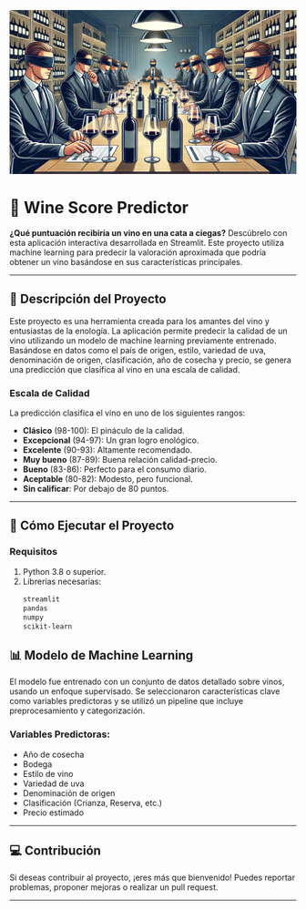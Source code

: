 ![wine_blind_tasting](./docs/imagen_readme.png)

# 🍷 Wine Score Predictor


**¿Qué puntuación recibiría un vino en una cata a ciegas?** Descúbrelo con esta aplicación interactiva desarrollada en Streamlit. Este proyecto utiliza machine learning para predecir la valoración aproximada que podría obtener un vino basándose en sus características principales.

---

## 📝 Descripción del Proyecto

Este proyecto es una herramienta creada para los amantes del vino y entusiastas de la enología. La aplicación permite predecir la calidad de un vino utilizando un modelo de machine learning previamente entrenado. Basándose en datos como el país de origen, estilo, variedad de uva, denominación de origen, clasificación, año de cosecha y precio, se genera una predicción que clasifica al vino en una escala de calidad.

### Escala de Calidad
La predicción clasifica el vino en uno de los siguientes rangos:

- **Clásico** (98-100): El pináculo de la calidad.
- **Excepcional** (94-97): Un gran logro enológico.
- **Excelente** (90-93): Altamente recomendado.
- **Muy bueno** (87-89): Buena relación calidad-precio.
- **Bueno** (83-86): Perfecto para el consumo diario.
- **Aceptable** (80-82): Modesto, pero funcional.
- **Sin calificar**: Por debajo de 80 puntos.

---

## 🚀 Cómo Ejecutar el Proyecto

### Requisitos
1. Python 3.8 o superior.
2. Librerías necesarias:
    ```
    streamlit
    pandas
    numpy
    scikit-learn
    ```


## 📊 Modelo de Machine Learning

El modelo fue entrenado con un conjunto de datos detallado sobre vinos, usando un enfoque supervisado. Se seleccionaron características clave como variables predictoras y se utilizó un pipeline que incluye preprocesamiento y categorización.

### Variables Predictoras:
- Año de cosecha
- Bodega
- Estilo de vino
- Variedad de uva
- Denominación de origen
- Clasificación (Crianza, Reserva, etc.)
- Precio estimado

---

## 💻 Contribución

Si deseas contribuir al proyecto, ¡eres más que bienvenido! Puedes reportar problemas, proponer mejoras o realizar un pull request.

---
